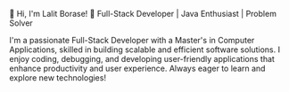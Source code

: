 👋 Hi, I'm Lalit Borase!
🚀 Full-Stack Developer | Java Enthusiast | Problem Solver

I'm a passionate Full-Stack Developer with a Master's in Computer Applications, skilled in building scalable and efficient software solutions. I enjoy coding, debugging, and developing user-friendly applications that enhance productivity and user experience. Always eager to learn and explore new technologies!
